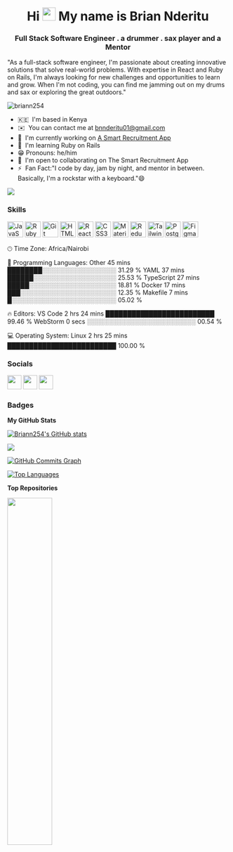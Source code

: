 
<h1 align="center">Hi <img src="https://user-images.githubusercontent.com/18350557/176309783-0785949b-9127-417c-8b55-ab5a4333674e.gif" alt="wave" height="30" width="30"> My name is Brian Nderitu</h1>


<h3 align="center">Full Stack Software Engineer . a drummer . sax player and a Mentor</h3>


"As a full-stack software engineer, I'm passionate about creating innovative solutions that solve real-world problems. With expertise in React and Ruby on Rails, I'm always looking for new challenges and opportunities to learn and grow. When I'm not coding, you can find me jamming out on my drums and sax or exploring the great outdoors."

<p align="left"> <img src="https://komarev.com/ghpvc/?username=briann254&label=Profile%20views&color=0e75b6&style=flat" alt="briann254" /> </p>

* 🇰🇪  I'm based in Kenya
* ✉️  You can contact me at [bnnderitu01@gmail.com](mailto:bnnderitu01@gmail.com)
* 🚀  I'm currently working on [A Smart Recruitment App](http://recruits.onrender.com/)
* 🧠  I'm learning Ruby on Rails
* 😁 Pronouns: he/him
* 🤝  I'm open to collaborating on The Smart Recruitment App
* ⚡  Fan Fact:"I code by day, jam by night, and mentor in between. Basically, I'm a rockstar with a keyboard."😄

<a href="https://www.github.com/Briann254" target="_blank" rel="noreferrer"><img
src="https://img.shields.io/github/followers/Briann254?logo=github&style=for-the-badge&color=0891b2&labelColor=1c1917" /></a>

### Skills


<p align="left">
<a href="https://developer.mozilla.org/en-US/docs/Web/JavaScript" target="_blank" rel="noreferrer"><img src="https://raw.githubusercontent.com/danielcranney/readme-generator/main/public/icons/skills/javascript-colored.svg" width="36" height="36" alt="JavaScript" /></a>
<a href="https://www.ruby-lang.org/en/" target="_blank" rel="noreferrer"><img src="https://raw.githubusercontent.com/danielcranney/readme-generator/main/public/icons/skills/ruby-colored.svg" width="36" height="36" alt="Ruby" /></a>
<a href="https://git-scm.com/" target="_blank" rel="noreferrer"><img src="https://raw.githubusercontent.com/danielcranney/readme-generator/main/public/icons/skills/git-colored.svg" width="36" height="36" alt="Git" /></a>
<a href="https://developer.mozilla.org/en-US/docs/Glossary/HTML5" target="_blank" rel="noreferrer"><img src="https://raw.githubusercontent.com/danielcranney/readme-generator/main/public/icons/skills/html5-colored.svg" width="36" height="36" alt="HTML5" /></a>
<a href="https://reactjs.org/" target="_blank" rel="noreferrer"><img src="https://raw.githubusercontent.com/danielcranney/readme-generator/main/public/icons/skills/react-colored.svg" width="36" height="36" alt="React" /></a>
<a href="https://www.w3.org/TR/CSS/#css" target="_blank" rel="noreferrer"><img src="https://raw.githubusercontent.com/danielcranney/readme-generator/main/public/icons/skills/css3-colored.svg" width="36" height="36" alt="CSS3" /></a>
<a href="https://mui.com/" target="_blank" rel="noreferrer"><img src="https://raw.githubusercontent.com/danielcranney/readme-generator/main/public/icons/skills/materialui-colored.svg" width="36" height="36" alt="Material UI" /></a>
<a href="https://redux.js.org/" target="_blank" rel="noreferrer"><img src="https://raw.githubusercontent.com/danielcranney/readme-generator/main/public/icons/skills/redux-colored.svg" width="36" height="36" alt="Redux" /></a>
<a href="https://tailwindcss.com/" target="_blank" rel="noreferrer"><img src="https://raw.githubusercontent.com/danielcranney/readme-generator/main/public/icons/skills/tailwindcss-colored.svg" width="36" height="36" alt="TailwindCSS" /></a>
<a href="https://www.postgresql.org/" target="_blank" rel="noreferrer"><img src="https://raw.githubusercontent.com/danielcranney/readme-generator/main/public/icons/skills/postgresql-colored.svg" width="36" height="36" alt="PostgreSQL" /></a>
<a href="https://www.figma.com/" target="_blank" rel="noreferrer"><img src="https://raw.githubusercontent.com/danielcranney/readme-generator/main/public/icons/skills/figma-colored.svg" width="36" height="36" alt="Figma" /></a>
</p>

🕑︎ Time Zone: Africa/Nairobi

💬 Programming Languages: 
Other                    45 mins             ████████░░░░░░░░░░░░░░░░░   31.29 % 
YAML                     37 mins             ██████░░░░░░░░░░░░░░░░░░░   25.53 % 
TypeScript               27 mins             █████░░░░░░░░░░░░░░░░░░░░   18.81 % 
Docker                   17 mins             ███░░░░░░░░░░░░░░░░░░░░░░   12.35 % 
Makefile                 7 mins              █░░░░░░░░░░░░░░░░░░░░░░░░   05.02 % 

🔥 Editors: 
VS Code                  2 hrs 24 mins       █████████████████████████   99.46 % 
WebStorm                 0 secs              ░░░░░░░░░░░░░░░░░░░░░░░░░   00.54 % 

💻 Operating System: 
Linux                    2 hrs 25 mins       █████████████████████████   100.00 % 

### Socials

<p align="left"> <a href="https://discord.com/users/ZUMARH #6935" target="_blank" rel="noreferrer"><img src="https://raw.githubusercontent.com/danielcranney/readme-generator/main/public/icons/socials/discord.svg" width="32" height="32" /></a> <a href="https://www.github.com/Briann254" target="_blank" rel="noreferrer"><img src="https://raw.githubusercontent.com/danielcranney/readme-generator/main/public/icons/socials/github.svg" width="32" height="32" /></a> <a href="https://www.linkedin.com/in/brian-nderitu-3605391a2" target="_blank" rel="noreferrer"><img src="https://raw.githubusercontent.com/danielcranney/readme-generator/main/public/icons/socials/linkedin.svg" width="32" height="32" /></a></p>

### Badges

<b>My GitHub Stats</b>

<a href="http://www.github.com/Briann254"><img src="https://github-readme-stats.vercel.app/api?username=Briann254&show_icons=true&hide=&count_private=true&title_color=0891b2&text_color=ffffff&icon_color=0891b2&bg_color=1c1917&hide_border=true&show_icons=true" alt="Briann254's GitHub stats" /></a>

<a href="http://www.github.com/Briann254"><img src="https://github-readme-streak-stats.herokuapp.com/?user=Briann254&stroke=ffffff&background=1c1917&ring=0891b2&fire=0891b2&currStreakNum=ffffff&currStreakLabel=0891b2&sideNums=ffffff&sideLabels=ffffff&dates=ffffff&hide_border=true" /></a>

<a href="http://www.github.com/Briann254"><img src="https://github-readme-activity-graph.cyclic.app/graph?username=Briann254&bg_color=1c1917&color=ffffff&line=0891b2&point=ffffff&area_color=1c1917&area=true&hide_border=true&custom_title=GitHub%20Commits%20Graph" alt="GitHub Commits Graph" /></a>

<a href="https://github.com/Briann254" align="left"><img src="https://github-readme-stats.vercel.app/api/top-langs/?username=Briann254&langs_count=10&title_color=0891b2&text_color=ffffff&icon_color=0891b2&bg_color=1c1917&hide_border=true&locale=en&custom_title=Top%20%Languages" alt="Top Languages" /></a>

<b>Top Repositories</b>

<div width="100%" align="center"><a href="https://github.com/Briann254/https://github.com/Briann254/Dribbly" align="left"><img align="left" width="45%" src="https://github-readme-stats.vercel.app/api/pin/?username=Briann254&repo=https://github.com/Briann254/Dribbly&title_color=0891b2&text_color=ffffff&icon_color=0891b2&bg_color=1c1917&hide_border=true&locale=en" /></a></div><br /><br /><br /><br /><br /><br /><br />
